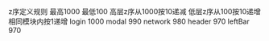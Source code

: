 z序定义规则 最高1000 最低100 高层z序从1000按10递减 低层z序从100按10递增 相同模块内按1递增
login 1000
modal 990
network 980
header 970
leftBar 970
